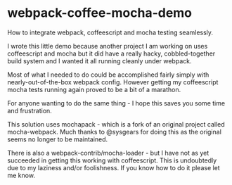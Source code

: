 # webpack-coffee-mocha-demo
How to integrate webpack, coffeescript and mocha testing seamlessly.

I wrote this little demo because another project I am working on
uses coffeescript and mocha but it did have a really hacky, cobbled-together build system and I wanted it all running cleanly under webpack.

Most of what I needed to do could be accomplished fairly simply with nearly-out-of-the-box webpack config. However getting my coffeescript mocha tests running again proved to be a bit of a marathon.

For anyone wanting to do the same thing - I hope this saves you some time and frustration.

This solution uses mochapack - which is a fork of an original project called mocha-webpack. Much thanks to @sysgears for doing this as the original seems no longer to be maintained.

There is also a webpack-contrib/mocha-loader - but I have not as yet succeeded in getting this working with coffeescript. This is undoubtedly due to my laziness and/or foolishness. If you know how to do it please let me know.
